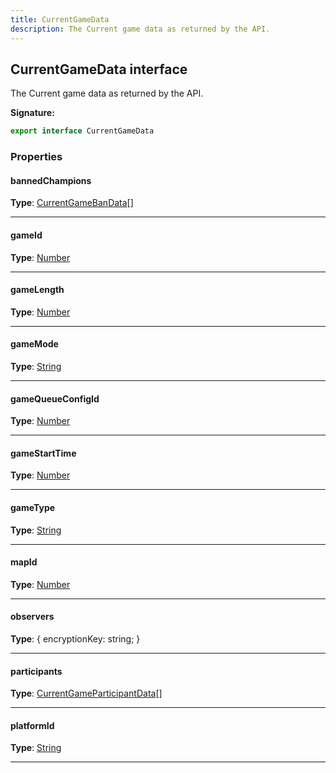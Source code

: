 ```yaml
---
title: CurrentGameData
description: The Current game data as returned by the API.
---
```


## CurrentGameData interface

The Current game data as returned by the API.

**Signature:**

```ts
export interface CurrentGameData 
```

### Properties

#### bannedChampions



**Type**: [CurrentGameBanData](/shieldbow/api/CurrentGameBanData.md)[]

---

#### gameId



**Type**: [Number](https://developer.mozilla.org/en-US/docs/Web/JavaScript/Reference/Global_Objects/Number)

---

#### gameLength



**Type**: [Number](https://developer.mozilla.org/en-US/docs/Web/JavaScript/Reference/Global_Objects/Number)

---

#### gameMode



**Type**: [String](https://developer.mozilla.org/en-US/docs/Web/JavaScript/Reference/Global_Objects/String)

---

#### gameQueueConfigId



**Type**: [Number](https://developer.mozilla.org/en-US/docs/Web/JavaScript/Reference/Global_Objects/Number)

---

#### gameStartTime



**Type**: [Number](https://developer.mozilla.org/en-US/docs/Web/JavaScript/Reference/Global_Objects/Number)

---

#### gameType



**Type**: [String](https://developer.mozilla.org/en-US/docs/Web/JavaScript/Reference/Global_Objects/String)

---

#### mapId



**Type**: [Number](https://developer.mozilla.org/en-US/docs/Web/JavaScript/Reference/Global_Objects/Number)

---

#### observers



**Type**: {         encryptionKey: string;     }

---

#### participants



**Type**: [CurrentGameParticipantData](/shieldbow/api/CurrentGameParticipantData.md)[]

---

#### platformId



**Type**: [String](https://developer.mozilla.org/en-US/docs/Web/JavaScript/Reference/Global_Objects/String)

---

